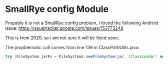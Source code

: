 # SmallRye config Module

Propably it is not a SmallRye config problem, I found the following Android issue:
https://issuetracker.google.com/issues/153773248

This is from 2020, so i am not sure it will be fixed soon. 

The propblematic call comes from line 139 in ClassPathUtils.java:
``` java
try (FileSystem jarFs = FileSystems.newFileSystem(jar, (ClassLoader) null)) {...}
```
